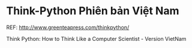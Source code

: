 Think-Python Phiên bản Việt Nam
===============
REF: http://www.greenteapress.com/thinkpython/

Think Python: How to Think Like a Computer Scientist - Version VietNam
